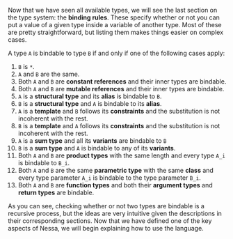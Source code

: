Now that we have seen all available types, we will see the last section on the type system: the **binding rules**. These specify whether or 
not you can put a value of a given type inside a variable of another type. Most of these are pretty straightforward, but listing them
makes things easier on complex cases.

A type `A` is bindable to type `B` if and only if one of the following cases apply:

1. `B` is `*`.
2. `A` and `B` are the same.
3. Both `A` and `B` are **constant references** and their inner types are bindable.
4. Both `A` and `B` are **mutable references** and their inner types are bindable.
5. `A` is a **structural type** and its **alias** is bindable to `B`.
6. `B` is a **structural type** and `A` is bindable to its **alias**.
7. `A` is a **template** and `B` follows its **constraints** and the substitution is not incoherent with the rest.
8. `B` is a **template** and `A` follows its **constraints** and the substitution is not incoherent with the rest.
9. `A` is a **sum type** and all its **variants** are bindable to `B`
10. `B` is a **sum type** and `A` is bindable to any of its **variants**.
11. Both `A` and `B` are **product types** with the same length and every type `A_i` is bindable to `B_i`.
12. Both `A` and `B` are the same **parametric type** with the same **class** and every type parameter `A_i` is bindable to the type parameter `B_i`.
13. Both `A` and `B` are **function types** and both their **argument types** and **return types** are bindable.

As you can see, checking whether or not two types are bindable is a recursive process, but the ideas are very intuitive given the descriptions in their
corresponding sections. Now that we have defined one of the key aspects of Nessa, we will begin explaining how to use the language.